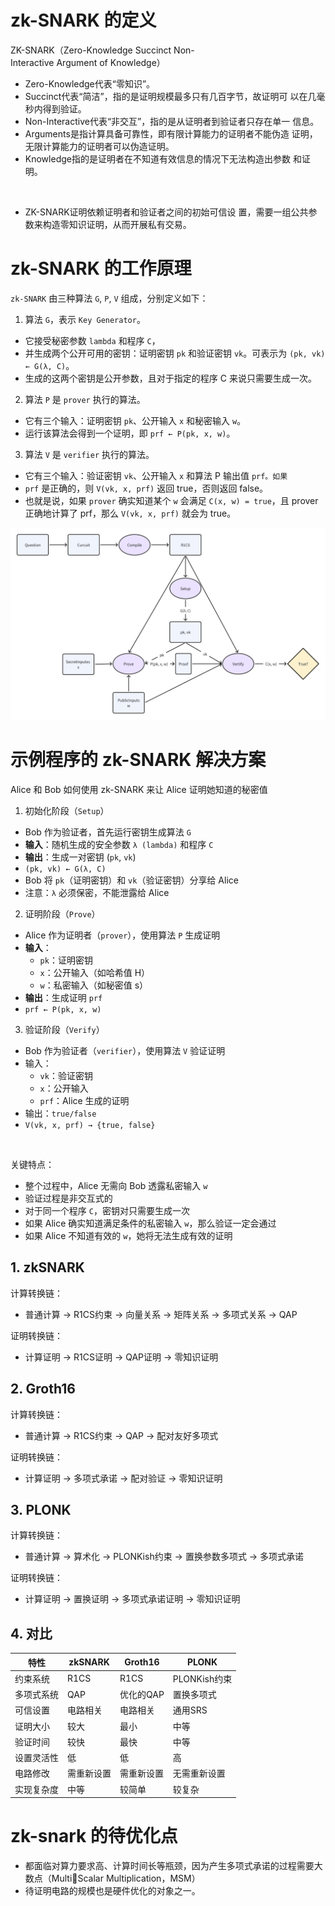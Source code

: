 # zk-SNARK 的定义
ZK-SNARK（Zero-Knowledge Succinct Non-Interactive Argument of Knowledge）
- Zero-Knowledge代表“零知识”。
- Succinct代表“简洁”，指的是证明规模最多只有⼏百字节，故证明可
以在⼏毫秒内得到验证。
- Non-Interactive代表“⾮交互”，指的是从证明者到验证者只存在单⼀
信息。
- Arguments是指计算具备可靠性，即有限计算能⼒的证明者不能伪造
证明，⽆限计算能⼒的证明者可以伪造证明。
- Knowledge指的是证明者在不知道有效信息的情况下⽆法构造出参数
和证明。
<br/>

- ZK-SNARK证明依赖证明者和验证者之间的初始可信设
置，需要⼀组公共参数来构造零知识证明，从⽽开展私有交易。

# zk-SNARK 的工作原理
`zk-SNARK` 由三种算法 `G`, `P`, `V` 组成，分别定义如下：
1. 算法 `G`，表示 `Key Generator`。
- 它接受秘密参数 `lambda` 和程序 `C`，
- 并生成两个公开可用的密钥：证明密钥 `pk` 和验证密钥 `vk`。可表示为 `(pk, vk) ← G(λ, C)`。
- 生成的这两个密钥是公开参数，且对于指定的程序 C 来说只需要生成一次。
2. 算法 `P` 是 `prover` 执行的算法。
- 它有三个输入：证明密钥 `pk`、公开输入 `x` 和秘密输入 `w`。
- 运行该算法会得到一个证明，即 `prf ← P(pk, x, w)`。
3. 算法 `V` 是 `verifier` 执行的算法。
- 它有三个输入：验证密钥 `vk`、公开输入 `x` 和算法 P 输出值 `prf。如果` 
- `prf` 是正确的，则 `V(vk, x, prf)` 返回 true，否则返回 false。
- 也就是说，如果 `prover` 确实知道某个 `w` 会满足 `C(x, w) = true`，且 prover 正确地计算了 prf，那么 `V(vk, x, prf)` 就会为 true。

![alt text](./images/zk-snark.png)
# 示例程序的 zk-SNARK 解决方案
Alice 和 Bob 如何使用 zk-SNARK 来让 Alice 证明她知道的秘密值
1. 初始化阶段（`Setup`）
- Bob 作为验证者，首先运行密钥生成算法 `G`
- **输入**：随机生成的安全参数 `λ (lambda)` 和程序 `C`
- **输出**：生成一对密钥 (`pk`, `vk`)
- `(pk, vk) ← G(λ, C)`
- Bob 将 `pk`（证明密钥）和 `vk`（验证密钥）分享给 Alice
- 注意：`λ` 必须保密，不能泄露给 Alice
2. 证明阶段（`Prove`）
- Alice 作为证明者（`prover`），使用算法 `P` 生成证明
- **输入**：
  - `pk`：证明密钥
  - `x`：公开输入（如哈希值 H）
  - `w`：私密输入（如秘密值 s）
- **输出**：生成证明 `prf`
- `prf ← P(pk, x, w)`
3. 验证阶段（`Verify`）
- Bob 作为验证者（`verifier`），使用算法 `V` 验证证明
- 输入：
  - `vk`：验证密钥
  - `x`：公开输入
  - `prf`：Alice 生成的证明
- 输出：`true/false`
- `V(vk, x, prf) → {true, false}`
<br/>

关键特点：
- 整个过程中，Alice 无需向 Bob 透露私密输入 `w`
- 验证过程是非交互式的
- 对于同一个程序 `C`，密钥对只需要生成一次
- 如果 Alice 确实知道满足条件的私密输入 `w`，那么验证一定会通过
- 如果 Alice 不知道有效的 `w`，她将无法生成有效的证明

## 1. zkSNARK
计算转换链：
- 普通计算 
→ R1CS约束 
→ 向量关系 
→ 矩阵关系 
→ 多项式关系 
→ QAP

证明转换链：
- 计算证明 
→ R1CS证明 
→ QAP证明 
→ 零知识证明

## 2. Groth16
计算转换链：
- 普通计算 
→ R1CS约束 
→ QAP 
→ 配对友好多项式

证明转换链：
- 计算证明 
→ 多项式承诺 
→ 配对验证 
→ 零知识证明

## 3. PLONK
计算转换链：
- 普通计算 
→ 算术化 
→ PLONKish约束 
→ 置换参数多项式 
→ 多项式承诺

证明转换链：
- 计算证明 
→ 置换证明 
→ 多项式承诺证明 
→ 零知识证明

## 4. 对比
| 特性 | zkSNARK | Groth16 | PLONK |
|------|----------|----------|--------|
| 约束系统 | R1CS | R1CS | PLONKish约束 |
| 多项式系统 | QAP | 优化的QAP | 置换多项式 |
| 可信设置 | 电路相关 | 电路相关 | 通用SRS |
| 证明大小 | 较大 | 最小 | 中等 |
| 验证时间 | 较快 | 最快 | 中等 |
| 设置灵活性 | 低 | 低 | 高 |
| 电路修改 | 需重新设置 | 需重新设置 | 无需重新设置 |
| 实现复杂度 | 中等 | 较简单 | 较复杂 |

# zk-snark 的待优化点
- 都⾯临对算⼒要求⾼、计算时间⻓等瓶颈，因为产⽣多项式承诺的过程需要⼤数点（Multi￾Scalar Multiplication，MSM）
- 待证明电路的规模也是硬件优化的对象之⼀。
